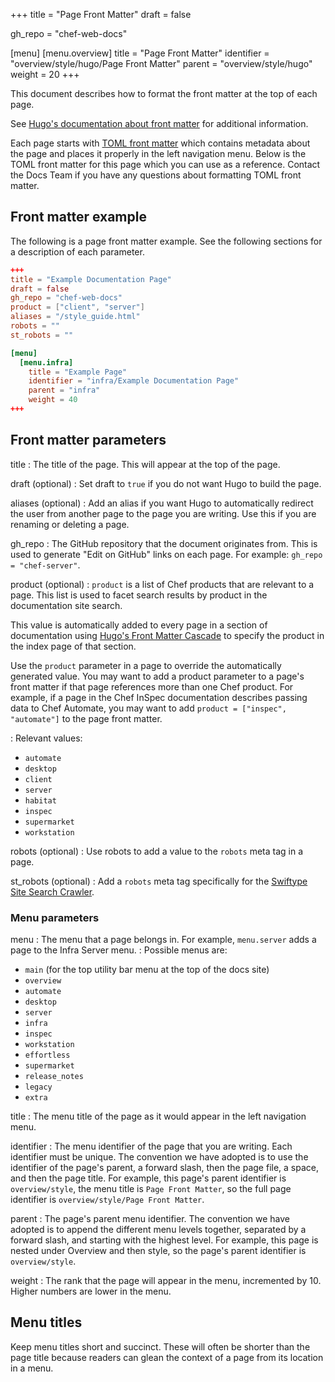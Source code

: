 +++
title = "Page Front Matter"
draft = false

gh_repo = "chef-web-docs"

[menu]
  [menu.overview]
    title = "Page Front Matter"
    identifier = "overview/style/hugo/Page Front Matter"
    parent = "overview/style/hugo"
    weight = 20
+++

This document describes how to format the front matter at the top of each page.

See [Hugo's documentation about front matter](https://gohugo.io/content-management/front-matter/) for additional information.

Each page starts with [TOML front matter](https://gohugo.io/content-management/front-matter/) which contains metadata about the page and places it properly in the left navigation menu. Below is the TOML front matter for this page which you can use as a reference. Contact the Docs Team if you have any questions about formatting TOML front matter.

## Front matter example

The following is a page front matter example. See the following sections for a description of each parameter.

```toml
+++
title = "Example Documentation Page"
draft = false
gh_repo = "chef-web-docs"
product = ["client", "server"]
aliases = "/style_guide.html"
robots = ""
st_robots = ""

[menu]
  [menu.infra]
    title = "Example Page"
    identifier = "infra/Example Documentation Page"
    parent = "infra"
    weight = 40
+++
```

## Front matter parameters

<!-- markdownlint-disable MD006 MD007 MD032-->

title
: The title of the page. This will appear at the top of the page.

draft (optional)
: Set draft to `true` if you do not want Hugo to build the page.

aliases (optional)
: Add an alias if you want Hugo to automatically redirect the user from another page to the page you are writing. Use this if you are renaming or deleting a page.

gh_repo
: The GitHub repository that the document originates from. This is used to generate "Edit on GitHub" links on each page. For example: `gh_repo = "chef-server"`.

product (optional)
: `product` is a list of Chef products that are relevant to a page.
  This list is used to facet search results by product in the documentation site search.

  This value is automatically added to every page in a section of documentation using [Hugo's Front Matter Cascade](https://gohugo.io/content-management/front-matter#front-matter-cascade) to specify the product in the index page of that section.

  Use the `product` parameter in a page to override the automatically generated value. You may want to add a product parameter to a page's front matter if that page references more than one Chef product. For example, if a page in the Chef InSpec documentation describes passing data to Chef Automate, you may want to add `product = ["inspec", "automate"]` to the page front matter.

: Relevant values:

   - `automate`
   - `desktop`
   - `client`
   - `server`
   - `habitat`
   - `inspec`
   - `supermarket`
   - `workstation`

robots (optional)
: Use robots to add a value to the `robots` meta tag in a page.

st_robots (optional)
: Add a `robots` meta tag specifically for the [Swiftype Site Search Crawler](https://swiftype.com/documentation/site-search/crawler-configuration/meta-tags).

### Menu parameters

menu
: The menu that a page belongs in. For example, `menu.server` adds a page to the Infra Server menu.
: Possible menus are:
  - `main` (for the top utility bar menu at the top of the docs site)
  - `overview`
  - `automate`
  - `desktop`
  - `server`
  - `infra`
  - `inspec`
  - `workstation`
  - `effortless`
  - `supermarket`
  - `release_notes`
  - `legacy`
  - `extra`

title
: The menu title of the page as it would appear in the left navigation menu.

identifier
: The menu identifier of the page that you are writing. Each identifier must be unique.
The convention we have adopted is to use the identifier of the page's parent, a forward slash, then the page file, a space, and then the page title.
For example, this page's parent identifier is `overview/style`, the menu title is `Page Front Matter`, so the full page identifier is `overview/style/Page Front Matter`.

parent
: The page's parent menu identifier.
  The convention we have adopted is to append the different menu levels together, separated by a forward slash, and starting with the highest level. For example, this page is nested under Overview and then style, so the page's parent identifier is `overview/style`.

weight
: The rank that the page will appear in the menu, incremented by 10. Higher numbers are lower in the menu.

<!-- markdownlint-enable MD006 MD007 MD032-->

## Menu titles

Keep menu titles short and succinct. These will often be shorter than the page title because readers can glean the context of a page from its location in a menu.
